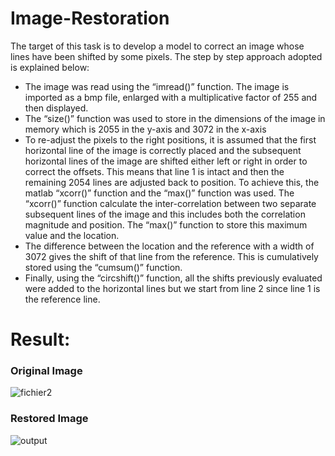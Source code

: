 # Image-Restoration

The target of this task is to develop a model to correct an image whose lines have been shifted by some pixels. The step by step approach adopted is explained below:

+ The image was read using the “imread()” function. The image is imported as a bmp file, enlarged with a multiplicative factor of 255 and then displayed.
+ The “size()” function was used to store in the dimensions of the image in memory which is 2055 in the y-axis and 3072 in the x-axis
+ To re-adjust the pixels to the right positions, it is assumed that the first horizontal line of the image is correctly placed and the subsequent horizontal lines of the image are shifted either left or right in order to correct the offsets. This means that line 1 is intact and then the remaining 2054 lines are adjusted back to position. To achieve this, the matlab “xcorr()” function and the “max()” function was used. The “xcorr()” function calculate the inter-correlation between two separate subsequent lines of the image and this includes both the correlation magnitude and position. The “max()” function to store this maximum value and the location.
+ The difference between the location and the reference with a width of 3072 gives the shift of that line from the reference. This is cumulatively stored using the “cumsum()” function.
+ Finally, using the “circshift()” function, all the shifts previously evaluated were added to the horizontal lines but we start from line 2 since line 1 is the reference line.

# Result:

### Original Image

![fichier2](https://user-images.githubusercontent.com/16369782/184452216-536ccf89-f81e-4559-9095-dfaadc12ef2e.jpg)


### Restored Image

![output](https://user-images.githubusercontent.com/16369782/184452047-76890993-a187-4257-a003-cb80a709d419.jpg)
